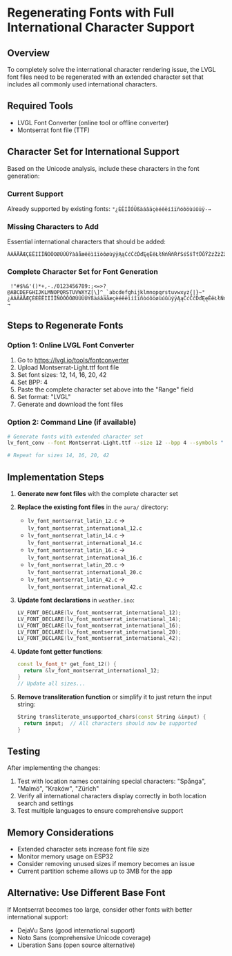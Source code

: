 # Regenerating Fonts with Full International Character Support

## Overview
To completely solve the international character rendering issue, the LVGL font files need to be regenerated with an extended character set that includes all commonly used international characters.

## Required Tools
- LVGL Font Converter (online tool or offline converter)
- Montserrat font file (TTF)

## Character Set for International Support
Based on the Unicode analysis, include these characters in the font generation:

### Current Support
Already supported by existing fonts: `°¿ÉÊÍÎÓÜßàáâäçèéêëíîïñóôöùúûüÿ‐→`

### Missing Characters to Add
Essential international characters that should be added:
```
ÀÁÂÄÅÆÇÈËÌÎÏÑÒÔÖØÙÚÛÝàâåæêëìîïòôøùýÿĄąĆćČčĎďĘęĚěŁłŃńŇňŘřŚśŠšŤťŮůŸŹźŻżŽž
```

### Complete Character Set for Font Generation
```
 !"#$%&'()*+,-./0123456789:;<=>?@ABCDEFGHIJKLMNOPQRSTUVWXYZ[\]^_`abcdefghijklmnopqrstuvwxyz{|}~°¿ÀÁÂÄÅÆÇÈÉÊËÌÍÎÏÑÒÓÔÖØÙÚÛÜÝßàáâäåæçèéêëìíîïñòóôöøùúûüýÿĄąĆćČčĎďĘęĚěŁłŃńŇňŘřŚśŠšŤťŮůŸŹźŻżŽž‐→
```

## Steps to Regenerate Fonts

### Option 1: Online LVGL Font Converter
1. Go to https://lvgl.io/tools/fontconverter
2. Upload Montserrat-Light.ttf font file
3. Set font sizes: 12, 14, 16, 20, 42
4. Set BPP: 4
5. Paste the complete character set above into the "Range" field
6. Set format: "LVGL"
7. Generate and download the font files

### Option 2: Command Line (if available)
```bash
# Generate fonts with extended character set
lv_font_conv --font Montserrat-Light.ttf --size 12 --bpp 4 --symbols " !\"#$%&'()*+,-./0123456789:;<=>?@ABCDEFGHIJKLMNOPQRSTUVWXYZ[\\]^_\`abcdefghijklmnopqrstuvwxyz{|}~°¿ÀÁÂÄÅÆÇÈÉÊËÌÍÎÏÑÒÓÔÖØÙÚÛÜÝßàáâäåæçèéêëìíîïñòóôöøùúûüýÿĄąĆćČčĎďĘęĚěŁłŃńŇňŘřŚśŠšŤťŮůŸŹźŻżŽž‐→" --format lvgl -o lv_font_montserrat_international_12.c

# Repeat for sizes 14, 16, 20, 42
```

## Implementation Steps

1. **Generate new font files** with the complete character set
2. **Replace the existing font files** in the `aura/` directory:
   - `lv_font_montserrat_latin_12.c` → `lv_font_montserrat_international_12.c`
   - `lv_font_montserrat_latin_14.c` → `lv_font_montserrat_international_14.c` 
   - `lv_font_montserrat_latin_16.c` → `lv_font_montserrat_international_16.c`
   - `lv_font_montserrat_latin_20.c` → `lv_font_montserrat_international_20.c`
   - `lv_font_montserrat_latin_42.c` → `lv_font_montserrat_international_42.c`

3. **Update font declarations** in `weather.ino`:
   ```cpp
   LV_FONT_DECLARE(lv_font_montserrat_international_12);
   LV_FONT_DECLARE(lv_font_montserrat_international_14);
   LV_FONT_DECLARE(lv_font_montserrat_international_16);
   LV_FONT_DECLARE(lv_font_montserrat_international_20);
   LV_FONT_DECLARE(lv_font_montserrat_international_42);
   ```

4. **Update font getter functions**:
   ```cpp
   const lv_font_t* get_font_12() {
     return &lv_font_montserrat_international_12;
   }
   // Update all sizes...
   ```

5. **Remove transliteration function** or simplify it to just return the input string:
   ```cpp
   String transliterate_unsupported_chars(const String &input) {
     return input;  // All characters should now be supported
   }
   ```

## Testing
After implementing the changes:
1. Test with location names containing special characters: "Spånga", "Malmö", "Kraków", "Zürich"
2. Verify all international characters display correctly in both location search and settings
3. Test multiple languages to ensure comprehensive support

## Memory Considerations
- Extended character sets increase font file size
- Monitor memory usage on ESP32
- Consider removing unused sizes if memory becomes an issue
- Current partition scheme allows up to 3MB for the app

## Alternative: Use Different Base Font
If Montserrat becomes too large, consider other fonts with better international support:
- DejaVu Sans (good international support)
- Noto Sans (comprehensive Unicode coverage)
- Liberation Sans (open source alternative)